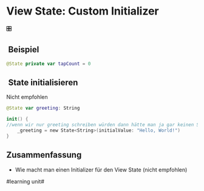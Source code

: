 # View State: Custom Initializer
🎛️

##  Beispiel
```swift
@State private var tapCount = 0
```

##  State initialisieren

Nicht empfohlen

```swift
@State var greeting: String
```

```swift
init() {
//wenn wir nur greeting schreiben würden dann hätte man ja gar keinen State wrapper. Mit _ schreiben wir in den State Wrapper. Man kann aber auch greeting ganz normal schreiben - dazu muss einfach die Variable bereits initialisiert sein.
    _greeting = new State<String>(initialValue: "Hello, World!")
}
```

## Zusammenfassung
- Wie macht man einen Initializer für den View State (nicht empfohlen)


#learning unit#